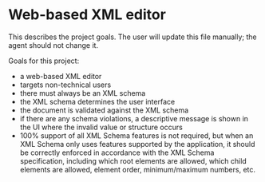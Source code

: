 # Web-based XML editor

This describes the project goals. The user will update this file manually; the agent should not change it.

Goals for this project:
- a web-based XML editor
- targets non-technical users
- there must always be an XML schema
- the XML schema determines the user interface
- the document is validated against the XML schema
- if there are any schema violations, a descriptive message is shown in the UI where the invalid value or structure occurs
- 100% support of all XML Schema features is not required, but when an XML Schema only uses features supported by the application, it should be correctly enforced in accordance with the XML Schema specification, including which root elements are allowed, which child elements are allowed, element order, minimum/maximum numbers, etc.
